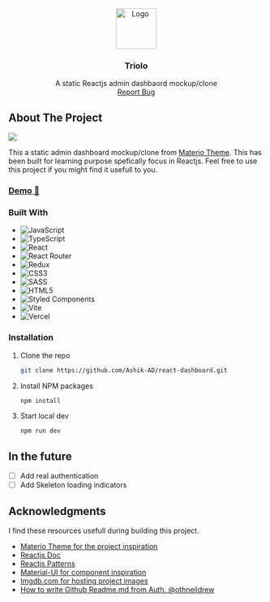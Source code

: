 <!-- PROJECT LOGO -->
<div align="center">
  <a href="https://github.com/Ashik-AD/react-dashbaord">
    <img src="./src/assets/logo.png" alt="Logo" width="80" height="80">
  </a>

<h3 align="center">Triolo</h3>

  <p align="center">
    A static Reactjs admin dashbaord mockup/clone
    <br />
    <a href="https://github.com/Ashik-AD/react-dashboard/issues">Report Bug</a>
</div>

## About The Project

<img src="https://i.ibb.co/dBKzVtZ/screenshot.png" />

This a static admin dashboard mockup/clone from <a href="https://demos.themeselection.com/materio-mui-react-nextjs-admin-template">Materio Theme</a>. This has been built for learning purpose spefically focus in Reactjs. Feel free to use this project if you might find it usefull to you.

### <a href="https://triolo.vercel.app">Demo 🚀</a>

### Built With

- ![JavaScript](https://img.shields.io/badge/javascript-%23323330.svg?style=for-the-badge&logo=javascript&logoColor=%23F7DF1E)
- ![TypeScript](https://img.shields.io/badge/typescript-%23007ACC.svg?style=for-the-badge&logo=typescript&logoColor=white)
- ![React](https://img.shields.io/badge/react-%2320232a.svg?style=for-the-badge&logo=react&logoColor=%2361DAFB)
- ![React Router](https://img.shields.io/badge/React_Router-CA4245?style=for-the-badge&logo=react-router&logoColor=white)
- ![Redux](https://img.shields.io/badge/redux-%23593d88.svg?style=for-the-badge&logo=redux&logoColor=white)
- ![CSS3](https://img.shields.io/badge/css3-%231572B6.svg?style=for-the-badge&logo=css3&logoColor=white)
- ![SASS](https://img.shields.io/badge/SASS-hotpink.svg?style=for-the-badge&logo=SASS&logoColor=white)
- ![HTML5](https://img.shields.io/badge/html5-%23E34F26.svg?style=for-the-badge&logo=html5&logoColor=white)
- ![Styled Components](https://img.shields.io/badge/styled--components-DB7093?style=for-the-badge&logo=styled-components&logoColor=white)
- ![Vite](https://img.shields.io/badge/vite-%23646CFF.svg?style=for-the-badge&logo=vite&logoColor=white)
- ![Vercel](https://img.shields.io/badge/vercel-%23000000.svg?style=for-the-badge&logo=vercel&logoColor=white)

### Installation

1. Clone the repo
   ```sh
   git clone https://github.com/Ashik-AD/react-dashboard.git
   ```
2. Install NPM packages
   ```sh
   npm install
   ```
3. Start local dev
   ```sh
   npm run dev
   ```

## In the future

- [ ] Add real authentication
- [ ] Add Skeleton loading indicators

## Acknowledgments

I find these resources usefull during building this project.

- [Materio Theme for the project inspiration](https://demos.themeselection.com/materio-mui-react-nextjs-admin-template/demo-1/dashboards/crm/)
- [Reactjs Doc](https://beta.reactjs.org/)
- [Reactjs Patterns](https://react-typescript-cheatsheet.netlify.app/)
- [Material-UI for component inspiration](https://mui.com/material-ui/)
- [Imgdb.com for hosting project images](https://imgbb.com/)
- [How to write Github Readme.md from Auth. @othneildrew](https://github.com/othneildrew/Best-README-Template)
